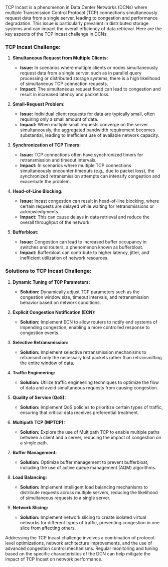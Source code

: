 TCP Incast is a phenomenon in Data Center Networks (DCNs) where multiple Transmission Control Protocol (TCP) connections simultaneously request data from a single server, leading to congestion and performance degradation. This issue is particularly prevalent in distributed storage systems and can impact the overall efficiency of data retrieval. Here are the key aspects of the TCP Incast challenge in DCNs:

### TCP Incast Challenge:

1. **Simultaneous Request from Multiple Clients:**
   - **Issue:** In scenarios where multiple clients or nodes simultaneously request data from a single server, such as in parallel query processing or distributed storage systems, there is a high likelihood of simultaneous TCP connection requests.
   - **Impact:** The simultaneous request flood can lead to congestion and result in increased latency and packet loss.

2. **Small-Request Problem:**
   - **Issue:** Individual client requests for data are typically small, often requiring only a small amount of data.
   - **Impact:** When multiple small requests converge on the server simultaneously, the aggregated bandwidth requirement becomes substantial, leading to inefficient use of available network capacity.

3. **Synchronization of TCP Timers:**
   - **Issue:** TCP connections often have synchronized timers for retransmission and timeout intervals.
   - **Impact:** In scenarios where multiple TCP connections simultaneously encounter timeouts (e.g., due to packet loss), the synchronized retransmission attempts can intensify congestion and exacerbate the problem.

4. **Head-of-Line Blocking:**
   - **Issue:** Incast congestion can result in head-of-line blocking, where certain requests are delayed while waiting for retransmissions or acknowledgments.
   - **Impact:** This can cause delays in data retrieval and reduce the overall throughput of the network.

5. **Bufferbloat:**
   - **Issue:** Congestion can lead to increased buffer occupancy in switches and routers, a phenomenon known as bufferbloat.
   - **Impact:** Bufferbloat can contribute to higher latency, jitter, and inefficient utilization of network resources.

### Solutions to TCP Incast Challenge:

1. **Dynamic Tuning of TCP Parameters:**
   - **Solution:** Dynamically adjust TCP parameters such as the congestion window size, timeout intervals, and retransmission behavior based on network conditions.

2. **Explicit Congestion Notification (ECN):**
   - **Solution:** Implement ECN to allow routers to notify end systems of impending congestion, enabling a more controlled response to congestion events.

3. **Selective Retransmission:**
   - **Solution:** Implement selective retransmission mechanisms to retransmit only the necessary lost packets rather than retransmitting the entire window of data.

4. **Traffic Engineering:**
   - **Solution:** Utilize traffic engineering techniques to optimize the flow of data and avoid simultaneous requests from causing congestion.

5. **Quality of Service (QoS):**
   - **Solution:** Implement QoS policies to prioritize certain types of traffic, ensuring that critical data receives preferential treatment.

6. **Multipath TCP (MPTCP):**
   - **Solution:** Explore the use of Multipath TCP to enable multiple paths between a client and a server, reducing the impact of congestion on a single path.

7. **Buffer Management:**
   - **Solution:** Optimize buffer management to prevent bufferbloat, including the use of active queue management (AQM) algorithms.

8. **Load Balancing:**
   - **Solution:** Implement intelligent load balancing mechanisms to distribute requests across multiple servers, reducing the likelihood of simultaneous requests to a single server.

9. **Network Slicing:**
   - **Solution:** Implement network slicing to create isolated virtual networks for different types of traffic, preventing congestion in one slice from affecting others.

Addressing the TCP Incast challenge involves a combination of protocol-level optimizations, network architecture improvements, and the use of advanced congestion control mechanisms. Regular monitoring and tuning based on the specific characteristics of the DCN can help mitigate the impact of TCP Incast on network performance.

